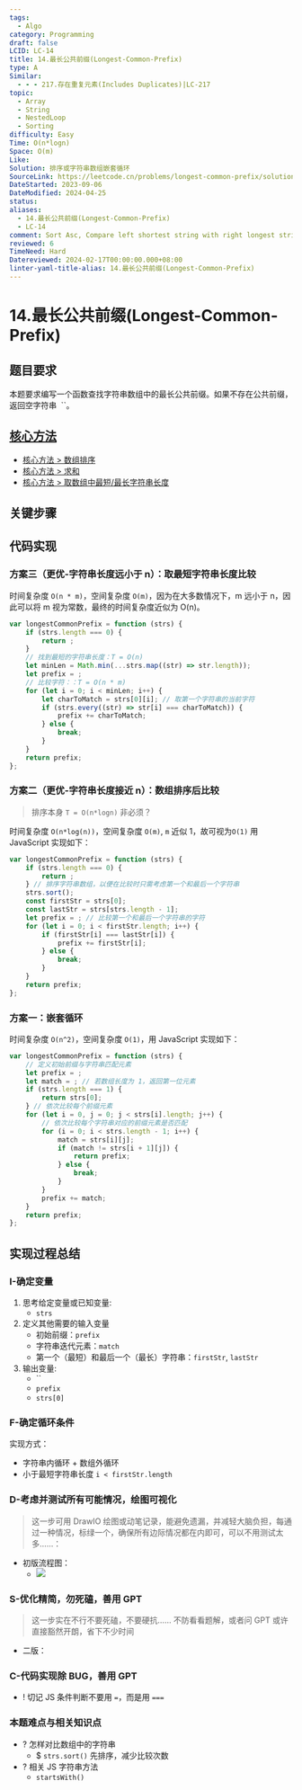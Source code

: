 ```yaml
---
tags:
  - Algo
category: Programming
draft: false
LCID: LC-14
title: 14.最长公共前缀(Longest-Common-Prefix)
type: A
Similar:
  - - - 217.存在重复元素(Includes Duplicates)|LC-217
topic:
  - Array
  - String
  - NestedLoop
  - Sorting
difficulty: Easy
Time: O(n*logn)
Space: O(m)
Like: 
Solution: 排序或字符串数组嵌套循环
SourceLink: https://leetcode.cn/problems/longest-common-prefix/solutions/2430197/lc-14-zi-fu-chuan-shu-zu-cha-zhao-zui-ch-wtj7/
DateStarted: 2023-09-06
DateModified: 2024-04-25
status: 
aliases:
  - 14.最长公共前缀(Longest-Common-Prefix)
  - LC-14
comment: Sort Asc, Compare left shortest string with right longest string; 记得 break 跳出循环
reviewed: 6
TimeNeed: Hard
Datereviewed: 2024-02-17T00:00:00.000+08:00
linter-yaml-title-alias: 14.最长公共前缀(Longest-Common-Prefix)
---
```


# 14.最长公共前缀(Longest-Common-Prefix)

## 题目要求

本题要求编写一个函数查找字符串数组中的最长公共前缀。如果不存在公共前缀，返回空字符串  ``。

## [核心方法](核心方法)

- [核心方法 > 数组排序](核心方法#数组排序)
- [核心方法 > 求和](核心方法#求和)
- [核心方法 > 取数组中最短/最长字符串长度](核心方法#取数组中最短/最长字符串长度)

## 关键步骤

## 代码实现

### 方案三（更优-字符串长度远小于 n）：取最短字符串长度比较

时间复杂度 `O(n * m)`，空间复杂度 `O(m)`，因为在大多数情况下，m 远小于 n，因此可以将 m 视为常数，最终的时间复杂度近似为 O(n)。

```js
var longestCommonPrefix = function (strs) {
	if (strs.length === 0) {
		return ;
	}
	// 找到最短的字符串长度：T = O(n)
	let minLen = Math.min(...strs.map((str) => str.length));
	let prefix = ;
	// 比较字符：：T = O(n * m)
	for (let i = 0; i < minLen; i++) {
		let charToMatch = strs[0][i]; // 取第一个字符串的当前字符
		if (strs.every((str) => str[i] === charToMatch)) {
			prefix += charToMatch;
		} else {
			break;
		}
	}
	return prefix;
};
```

### 方案二（更优-字符串长度接近 n）：数组排序后比较

> 排序本身 `T = O(n*logn)` 非必须？

时间复杂度 `O(n*log(n))`，空间复杂度 `O(m)`, `m` 近似 1，故可视为`O(1)` 用 JavaScript 实现如下：

```js
var longestCommonPrefix = function (strs) {
	if (strs.length === 0) {
		return ;
	} // 排序字符串数组，以便在比较时只需考虑第一个和最后一个字符串
	strs.sort();
	const firstStr = strs[0];
	const lastStr = strs[strs.length - 1];
	let prefix = ; // 比较第一个和最后一个字符串的字符
	for (let i = 0; i < firstStr.length; i++) {
		if (firstStr[i] === lastStr[i]) {
			prefix += firstStr[i];
		} else {
			break;
		}
	}
	return prefix;
};
```

### 方案一：嵌套循环

时间复杂度 `O(n^2)`，空间复杂度 `O(1)`，用 JavaScript 实现如下：

```js
var longestCommonPrefix = function (strs) {
	// 定义初始前缀与字符串匹配元素
	let prefix = ;
	let match = ; // 若数组长度为 1，返回第一位元素
	if (strs.length === 1) {
		return strs[0];
	} // 依次比较每个前缀元素
	for (let i = 0, j = 0; j < strs[i].length; j++) {
		// 依次比较每个字符串对应的前缀元素是否匹配
		for (i = 0; i < strs.length - 1; i++) {
			match = strs[i][j];
			if (match != strs[i + 1][j]) {
				return prefix;
			} else {
				break;
			}
		}
		prefix += match;
	}
	return prefix;
};
```

## 实现过程总结

### I-确定变量

1. 思考给定变量或已知变量:
   - `strs`
2. 定义其他需要的输入变量
   - 初始前缀：`prefix`
   - 字符串迭代元素：`match`
   - 第一个（最短）和最后一个（最长）字符串：`firstStr`, `lastStr`
3. 输出变量:
   - ``
   - `prefix`
   - `strs[0]`

### F-确定循环条件

实现方式：

- 字符串内循环 + 数组外循环
- 小于最短字符串长度 `i < firstStr.length`

### D-考虑并测试所有可能情况，绘图可视化

> 这一步可用 DrawIO 绘图或动笔记录，能避免遗漏，并减轻大脑负担，每通过一种情况，标绿一个，确保所有边际情况都在内即可，可以不用测试太多……：

- 初版流程图：
  - ![](https://cdn.jsdelivr.net/gh/jenniferwonder/bimg/programming/LC-G-14.svg)

### S-优化精简，勿死磕，善用 GPT

> 这一步实在不行不要死磕，不要硬抗…… 不防看看题解，或者问 GPT 或许直接豁然开朗，省下不少时间

- 二版：

### C-代码实现除 BUG，善用 GPT

- ! 切记 JS 条件判断不要用 `=`，而是用 `===`

### 本题难点与相关知识点

- ? 怎样对比数组中的字符串
  - $ `strs.sort()` 先排序，减少比较次数
- ? 相关 JS 字符串方法
  - `startsWith()`
